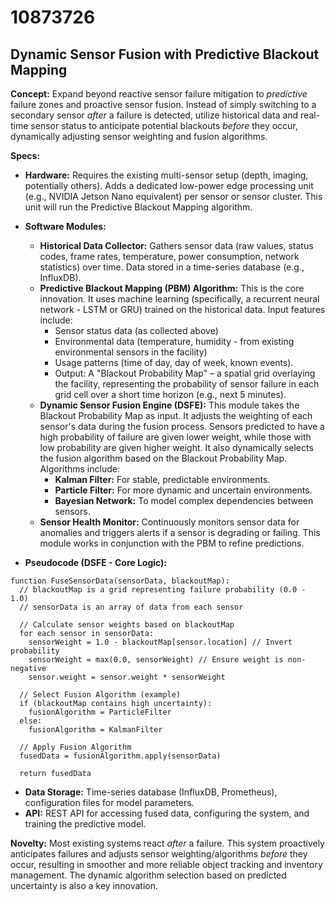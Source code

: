 # 10873726

## Dynamic Sensor Fusion with Predictive Blackout Mapping

**Concept:** Expand beyond reactive sensor failure mitigation to *predictive* failure zones and proactive sensor fusion. Instead of simply switching to a secondary sensor *after* a failure is detected, utilize historical data and real-time sensor status to anticipate potential blackouts *before* they occur, dynamically adjusting sensor weighting and fusion algorithms.

**Specs:**

*   **Hardware:** Requires the existing multi-sensor setup (depth, imaging, potentially others). Adds a dedicated low-power edge processing unit (e.g., NVIDIA Jetson Nano equivalent) per sensor or sensor cluster. This unit will run the Predictive Blackout Mapping algorithm.
*   **Software Modules:**
    *   **Historical Data Collector:** Gathers sensor data (raw values, status codes, frame rates, temperature, power consumption, network statistics) over time. Data stored in a time-series database (e.g., InfluxDB).
    *   **Predictive Blackout Mapping (PBM) Algorithm:**  This is the core innovation.  It uses machine learning (specifically, a recurrent neural network - LSTM or GRU) trained on the historical data. Input features include:
        *   Sensor status data (as collected above)
        *   Environmental data (temperature, humidity - from existing environmental sensors in the facility)
        *   Usage patterns (time of day, day of week, known events).
        *   Output: A "Blackout Probability Map" – a spatial grid overlaying the facility, representing the probability of sensor failure in each grid cell over a short time horizon (e.g., next 5 minutes).
    *   **Dynamic Sensor Fusion Engine (DSFE):** This module takes the Blackout Probability Map as input. It adjusts the weighting of each sensor's data during the fusion process.  Sensors predicted to have a high probability of failure are given lower weight, while those with low probability are given higher weight.  It also dynamically selects the fusion algorithm based on the Blackout Probability Map.  Algorithms include:
        *   **Kalman Filter:**  For stable, predictable environments.
        *   **Particle Filter:** For more dynamic and uncertain environments.
        *   **Bayesian Network:** To model complex dependencies between sensors.
    *   **Sensor Health Monitor:** Continuously monitors sensor data for anomalies and triggers alerts if a sensor is degrading or failing. This module works in conjunction with the PBM to refine predictions.

*   **Pseudocode (DSFE - Core Logic):**

```
function FuseSensorData(sensorData, blackoutMap):
  // blackoutMap is a grid representing failure probability (0.0 - 1.0)
  // sensorData is an array of data from each sensor

  // Calculate sensor weights based on blackoutMap
  for each sensor in sensorData:
    sensorWeight = 1.0 - blackoutMap[sensor.location] // Invert probability
    sensorWeight = max(0.0, sensorWeight) // Ensure weight is non-negative
    sensor.weight = sensor.weight * sensorWeight

  // Select Fusion Algorithm (example)
  if (blackoutMap contains high uncertainty):
    fusionAlgorithm = ParticleFilter
  else:
    fusionAlgorithm = KalmanFilter

  // Apply Fusion Algorithm
  fusedData = fusionAlgorithm.apply(sensorData)

  return fusedData
```

*   **Data Storage:** Time-series database (InfluxDB, Prometheus), configuration files for model parameters.
*   **API:** REST API for accessing fused data, configuring the system, and training the predictive model.



**Novelty:**  Most existing systems react *after* a failure. This system proactively anticipates failures and adjusts sensor weighting/algorithms *before* they occur, resulting in smoother and more reliable object tracking and inventory management.  The dynamic algorithm selection based on predicted uncertainty is also a key innovation.
